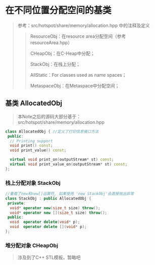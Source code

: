 # 在不同位置分配空间的基类

> 参考：src/hotspot/share/memory/allocation.hpp 中的注释及定义
>
> > ResourceObj：在resource area分配空间（参考resourceArea.hpp）
> >
> > CHeapObj：在C-Heap中分配；
> >
> > StackObj：在栈上分配；
> >
> > AllStatic：For classes used as name spaces；
> >
> > MetaspaceObj：在Metaspace中分配空间；

## 基类 AllocatedObj

> 本Note之后的源码大部分基于：src/hotspot/share/memory/allocation.hpp

```c++
class AllocatedObj { //定义了打印信息接口方法
 public:
  // Printing support
  void print() const;
  void print_value() const;

  virtual void print_on(outputStream* st) const;
  virtual void print_value_on(outputStream* st) const;
};
```

### 栈上分配对象 StackObj

```c++
//重载了new和new[]运算符, 如果使用 'new StackObj'会直接抛出异常
class StackObj : public AllocatedObj { 
 private:
  void* operator new(size_t size) throw();
  void* operator new [](size_t size) throw();
 public:
  void  operator delete(void* p);
  void  operator delete [](void* p);
};
```

### 堆分配对象 CHeapObj

> 涉及到了C++ STL模板，暂略吧